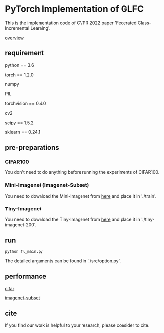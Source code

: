# PyTorch Implementation of GLFC

This is the implementation code of CVPR 2022 paper 'Federated Class-Incremental Learning'.

[overview](https://github.com/conditionWang/FCIL/tree/main/fig/overview.png)


## requirement

python == 3.6

torch == 1.2.0

numpy

PIL

torchvision == 0.4.0

cv2

scipy == 1.5.2

sklearn == 0.24.1


## pre-preparations

### CIFAR100

You don't need to do anything before running the experiments of CIFAR100.

### Mini-Imagenet (Imagenet-Subset)

You need to download the Mini-Imagenet from [here](https://github.com/yaoyao-liu/mini-imagenet-tools) and place it in './train'.

### Tiny-Imagenet

You need to download the Tiny-Imagenet from [here](https://github.com/seshuad/IMagenet) and place it in './tiny-imagenet-200'.


## run

```shell
python fl_main.py
```

The detailed arguments can be found in './src/option.py'.

## performance

[cifar](https://github.com/conditionWang/FCIL/tree/main/fig/cifar_result.png)

[imagenet-subset](https://github.com/conditionWang/FCIL/tree/main/fig/imagenet_subset_result.png)


## cite

If you find our work is helpful to your research, please consider to cite.




